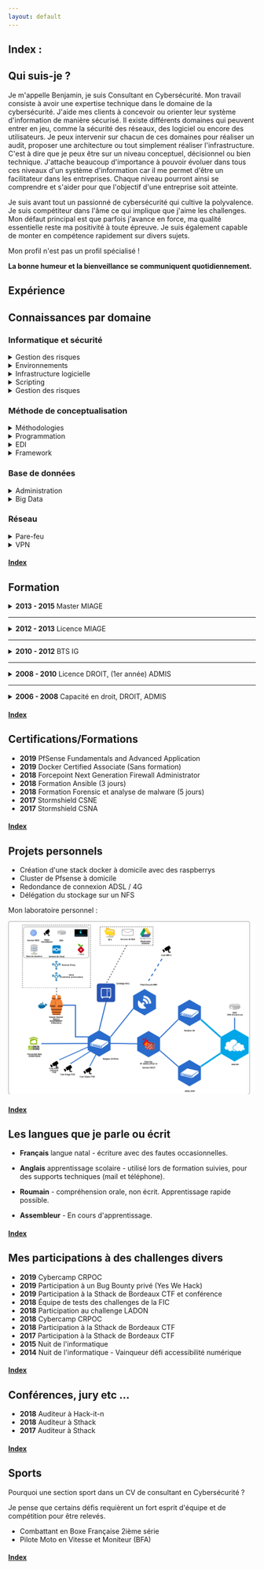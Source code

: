 ```yaml
---
layout: default
---
```


<span id="index"></span>
## Index :



<span id="quisuisje"></span>
## Qui suis-je ?

Je m'appelle Benjamin, je suis Consultant en Cybersécurité. Mon travail consiste à avoir une expertise technique dans le domaine de la cybersécurité. J'aide mes clients à concevoir ou orienter leur système d'information de manière sécurisé. Il existe différents domaines qui peuvent entrer en jeu, comme la sécurité des réseaux, des logiciel ou encore des utilisateurs. Je peux intervenir sur chacun de ces domaines pour réaliser un audit, proposer une architecture ou tout simplement réaliser l'infrastructure. C'est à dire que je peux être sur un niveau conceptuel, décisionnel ou bien technique. J'attache beaucoup d'importance à pouvoir évoluer dans tous ces niveaux d'un système d'information car il me permet d'être un facilitateur dans les entreprises. Chaque niveau pourront ainsi se comprendre et s'aider pour que l'objectif d'une entreprise soit atteinte.

Je suis avant tout un passionné de cybersécurité qui cultive la polyvalence. Je suis compétiteur dans l'âme ce qui implique que j'aime les challenges. Mon défaut principal est que parfois j'avance en force, ma qualité essentielle reste ma positivité à toute épreuve. Je suis également capable de monter en compétence rapidement sur divers sujets.

Mon profil n'est pas un profil spécialisé !

<b>La bonne humeur et la bienveillance se communiquent quotidiennement.</b>
<!-- ----------------------------------------------------------------------------------------------------------------- -->

<span id="experience"></span>
## Expérience

<!-- ----------------------------------------------------------------------------------------------------------------- -->
<span id="connaissancespardomaine"></span>
## Connaissances par domaine

### Informatique et sécurité

<details title="cliquer pour plus de détails ..." class="separation-details"><summary>Gestion des risques</summary>
* Analyse des risques sur un projet de migration de logiciel
* Veille sur les risques des SI et suivi des failles de sécurité
* ISO 27005 en cours de préparation ...
</details>
<details title="cliquer pour plus de détails ..." class="separation-details"><summary>Environnements</summary>
* Windows, Windows Serveur<br/>
* Mac OS, Debian, Ubuntu<br/>
</details>
<details title="cliquer pour plus de détails ..." class="separation-details"><summary>Infrastructure logicielle</summary>
- Serveur Web Apache, Php, Base de données (Mysql, Maria, Oracle, Postgres)<br/>
- Échange de fichiers, CFT, FTP, SFTP, NFS, SMB etc.<br/>
- Docker & Docker SWARM<br/>
</details>
<details title="cliquer pour plus de détails ..." class="separation-details"><summary>Scripting</summary>
- VBS<br/>
- Bash<br/>
- Python<br/>
</details>
<details title="cliquer pour plus de détails ..." class="separation-details"><summary>Gestion des risques</summary>
- Analyse des risques ISO 27005 (en cours de certification)<br/>
- Veille sur les risques des systèmes d'information et suivi de failles de sécurité<br/>
</details>


<div class="separation"></div>

### Méthode de conceptualisation

<details title="cliquer pour plus de détails ..." class="separation-details"><summary>Méthodologies</summary>
- Cycle en V et courbe du soleil<br/>
- Méthode agile (XP)<br/>
- Méthodologie merise (Méthode systémique)<br/>
- UML<br/>
</details>

<details title="cliquer pour plus de détails ..." class="separation-details"><summary>Programmation</summary>
- Programmation Orientée Objet<br/>
- Cobol<br/>
- Prolog<br/>
- Web (PHP, JS, HTML, Sql, CSS)<br/>
- Application (Java, JEE, Android, C++, VB.Net)<br/>
- WebService, RESTFULL<br/>
- Maitrise de GIT ...<br/>
</details>

<details title="cliquer pour plus de détails ..." class="separation-details"><summary>EDI</summary>
- Visual Studio<br/>
- Android Studio<br/>
- Eclipse<br/>
</details>

<details title="cliquer pour plus de détails ..." class="separation-details"><summary>Framework</summary>
- Symfony<br/>
- Nextcloud (app)<br/>
</details>

<div class="separation"></div>

### Base de données

<details title="cliquer pour plus de détails ..." class="separation-details"><summary>Administration</summary>
- Oracle<br/>
- Mysql/MariaDB<br/>
</details>

<details title="cliquer pour plus de détails ..." class="separation-details"><summary>Big Data</summary>
- EAI/ETL IBM Cognos, Talend<br/>
- Architecture type DATAWARE HOUSE<br/>
- Business Object, Installation, Création de Rapport<br/>
- Ensemble Elastik (ELK)<br/>
</details>

<div class="separation"></div>

### Réseau

<details title="cliquer pour plus de détails ..." class="separation-details"><summary>Pare-feu</summary>
- Stormshield<br/>
- PfSense<br/>
- Checkpoint<br/>
- McAfee - Forcepoint<br/>
</details>

<details title="cliquer pour plus de détails ..." class="separation-details"><summary>VPN</summary>
- IPSEC Général<br/>
- IPSEC Site à Site<br/>
- IPSEC Mobile<br/>
- OpenVPN<br/>
</details>

<div class="separation"></div>


#### [Index](./#index)
<!-- ----------------------------------------------------------------------------------------------------------------- -->

<span id="Formation"></span>
## Formation

<details title="cliquer pour plus de détails ..."><summary><strong>2013 - 2015</strong> Master MIAGE</summary>
    Méthodes Informatiques Appliquées à la Gestion des Entreprises <br/>
    Université Bordeaux 1 <br/>
    Éffectué en apprentissage
</details>
<div class="separation"></div>
<hr/>
<details title="cliquer pour plus de détails ..."><summary><strong>2012 - 2013</strong> Licence MIAGE</summary>
    Méthodes Informatiques Appliquées à la Gestion des Entreprises <br/>
    Université Paul Sabatier (Toulouse III) <br/>
    Éffectué en apprentissage
</details>
<div class="separation"></div>
<hr/>
<details title="cliquer pour plus de détails ..."><summary><strong>2010 - 2012</strong> BTS IG</summary>
    BTS Informatique de Gestion - Option développeur <br/>
    Lycée Gustave Eiffel <br/>
    Éffectué en apprentissage
</details>
<div class="separation"></div>
<hr/>
<details title="cliquer pour plus de détails ..."><summary><strong>2008 - 2010</strong> Licence DROIT, (1er année) ADMIS</summary>
    Université Montesquieu-Bordeaux IV <br/>
    Travail étudiant en parallèle
</details>
<div class="separation"></div>
<hr/>
<details title="cliquer pour plus de détails ..."><summary><strong>2006 - 2008</strong> Capacité en droit, DROIT, ADMIS</summary>
    Université Montesquieu-Bordeaux IV <br/>
    Travail étudiant en parallèle, ce diplôme est de classe IV (équivalent au baccalauréat).
</details>
<div class="separation"></div>

#### [Index](./#index)

<span id="certifications"></span>
## Certifications/Formations

*   **2019** PfSense Fundamentals and Advanced Application
*   **2019** Docker Certified Associate (Sans formation)
*   **2018** Forcepoint Next Generation Firewall Administrator
*   **2018** Formation Ansible (3 jours)
*   **2018** Formation Forensic et analyse de malware (5 jours)
*   **2017** Stormshield CSNE
*   **2017** Stormshield CSNA
<div class="separation"></div>

#### [Index](./#index)



<span id="projetspersonnels"></span>
## Projets personnels

*   Création d'une stack docker à domicile avec des raspberrys
*   Cluster de Pfsense à domicile
*   Redondance de connexion ADSL / 4G
*   Délégation du stockage sur un NFS

Mon laboratoire personnel : 

![Laboratoire](./assets/images/network.png)

#### [Index](./#index)

<span id="leslanguesquejeparleouecrit"></span>
## Les langues que je parle ou écrit

*   **Français** langue natal - écriture avec des fautes occasionnelles.

*   **Anglais** apprentissage scolaire - utilisé lors de formation suivies, pour des supports techniques (mail et téléphone).

*   **Roumain** - compréhension orale, non écrit. Apprentissage rapide possible.

*   **Assembleur** - En cours d'apprentissage.


#### [Index](./#index)

<span id="mesparticipationsadeschallengesdivers"></span>
## Mes participations à des challenges divers

*   **2019** Cybercamp CRPOC
*   **2019** Participation à un Bug Bounty privé (Yes We Hack)
*   **2019** Participation à la Sthack de Bordeaux CTF et conférence
*   **2018** Équipe de tests des challenges de la FIC
*   **2018** Participation au challenge LADON
*   **2018** Cybercamp CRPOC
*   **2018** Participation à la Sthack de Bordeaux CTF
*   **2017** Participation à la Sthack de Bordeaux CTF
*   **2015** Nuit de l'informatique
*   **2014** Nuit de l'informatique - Vainqueur défi accessibilité numérique

#### [Index](./#index)

<span id="conferencesjury"></span>
## Conférences, jury etc ...

*   **2018** Auditeur à Hack-it-n
*   **2018** Auditeur à Sthack
*   **2017** Auditeur à Sthack

#### [Index](./#index)

<span id="sports"></span>
## Sports

Pourquoi une section sport dans un CV de consultant en Cybersécurité ? 

Je pense que certains défis requièrent un fort esprit d'équipe et de compétition pour être relevés.

*   Combattant en Boxe Française 2ième série
*   Pilote Moto en Vitesse et Moniteur (BFA)

#### [Index](./#index)

